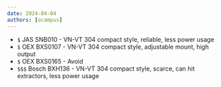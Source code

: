 ```yaml
---
date: 2024-04-04
authors: [ocampus]
---
```


- `$` JAS SNB010 - VN-VT 304 compact style, reliable, less power usage
- `$` OEX BXS0107 - VN-VT 304 compact style, adjustable mount, high output
- `$` OEX BXS0165 - Avoid
- `$$$` Bosch BXH136 - VN-VT 304 compact style, scarce, can hit extractors,  less power usage
